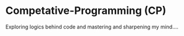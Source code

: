 # Competative-Programming  (CP)
Exploring logics behind code and mastering and sharpening my mind....
